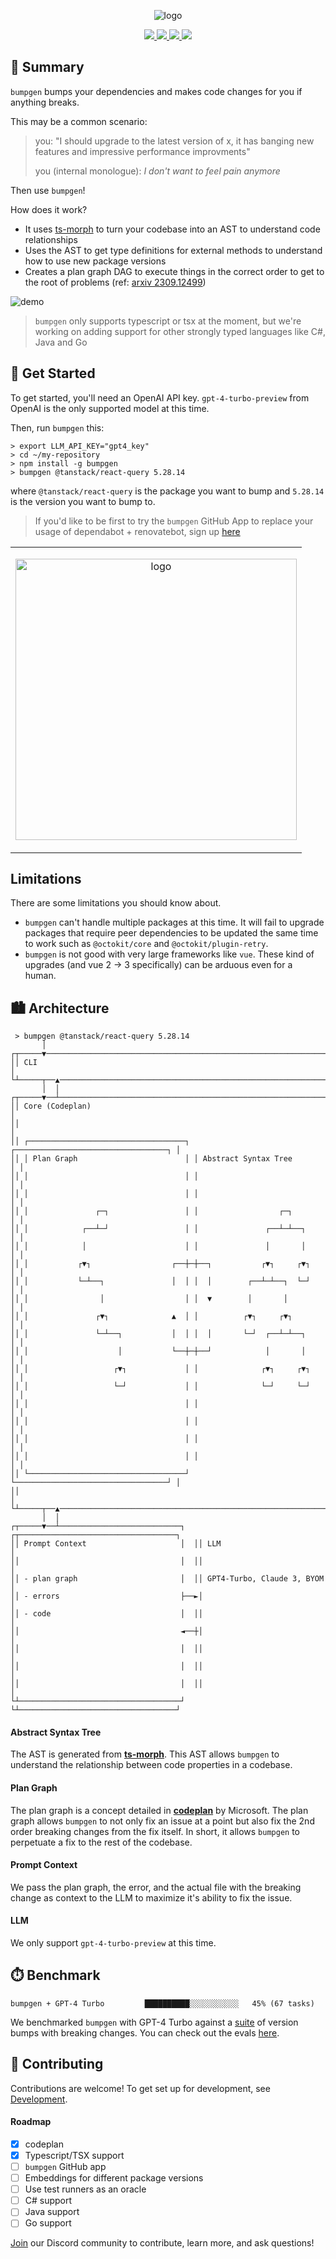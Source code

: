 <p align="center">
    <img src="https://s3.amazonaws.com/static.xeol.io/readme-banner.png" alt="logo"/>
</p>

<p align="center">
    <a href="https://www.xeol.io/">
        <img src="https://img.shields.io/badge/Github App Sign Up-FCAE00?logo=googlechrome&logoColor=black&style=for-the-badge"/>
    </a>
    <a href="https://github.com/xeol-io/bumpgen?tab=MIT-1-ov-file">
        <img src="https://img.shields.io/badge/License-MIT-FCAE00.svg?style=for-the-badge">
    </a>
    <a href="https://github.com/xeol-io/bumpgen/stargazers">
        <img src="https://img.shields.io/github/stars/xeol-io/bumpgen?color=FCAE00&style=for-the-badge">
    </a>
    <a href="https://discord.gg/bsWQjHMKPy">
        <img src="https://img.shields.io/discord/1233126412785815613?logo=discord&label=discord&color=5865F2&style=for-the-badge"/>
    </a>
</p>

## 📝 Summary

`bumpgen` bumps your dependencies and makes code changes for you if anything breaks.

This may be a common scenario:

> you: "I should upgrade to the latest version of x, it has banging new features and impressive performance improvments"
>
> you (internal monologue): _I don't want to feel pain anymore_

Then use `bumpgen`!

How does it work?

- It uses [ts-morph](https://github.com/dsherret/ts-morph) to turn your codebase into an AST to understand code relationships
- Uses the AST to get type definitions for external methods to understand how to use new package versions
- Creates a plan graph DAG to execute things in the correct order to get to the root of problems (ref: [arxiv 2309.12499](https://huggingface.co/papers/2309.12499))

![demo](https://s3.amazonaws.com/static.xeol.io/mkdirp-demo-optimized.gif)

> `bumpgen` only supports typescript or tsx at the moment, but we're working on adding support for other strongly typed languages like C#, Java and Go

## 🚀 Get Started

To get started, you'll need an OpenAI API key. `gpt-4-turbo-preview` from OpenAI is the only supported model at this time.

Then, run `bumpgen` this:

```
> export LLM_API_KEY="gpt4_key"
> cd ~/my-repository
> npm install -g bumpgen
> bumpgen @tanstack/react-query 5.28.14
```

where `@tanstack/react-query` is the package you want to bump and `5.28.14` is the version you want to bump to.

> If you'd like to be first to try the `bumpgen` GitHub App to replace your usage of dependabot + renovatebot, sign up [here](https://www.xeol.io/beta)

<table>
    <td>
        <p align="center">
            <img height="450" src="https://s3.amazonaws.com/static.xeol.io/memes/rm-meme.jpeg" alt="logo"/>
        </p>
    </td>
</table>

## Limitations

There are some limitations you should know about.

- `bumpgen` can't handle multiple packages at this time. It will fail to upgrade packages that require peer dependencies to be updated the same time to work such as `@octokit/core` and `@octokit/plugin-retry`.
- `bumpgen` is not good with very large frameworks like `vue`. These kind of upgrades (and vue 2 -> 3 specifically) can be arduous even for a human.

## 🏙️ Architecture

```
 > bumpgen @tanstack/react-query 5.28.14
       │
┌┬─────▼──────────────────────────────────────────────────────────────────────┐
││ CLI                                                                        │
└┴─────┬──▲───────────────────────────────────────────────────────────────────┘
       │  │
┌┬─────▼──┴───────────────────────────────────────────────────────────────────┐
││ Core (Codeplan)                                                            │
││                                                                            │
││ ┌───────────────────────────────────┐ ┌──────────────────────────────────┐ │
││ │ Plan Graph                        │ │ Abstract Syntax Tree             │ │
││ │                                   │ │                                  │ │
││ │                                   │ │                                  │ │
││ │               ┌─┐                 │ │                  ┌─┐             │ │
││ │            ┌──┴─┘                 │ │               ┌──┴─┴──┐          │ │
││ │            │                      │ │               │       │          │ │
││ │           ┌▼┐                  ┌──┼─┼──┐           ┌▼┐     ┌▼┐         │ │
││ │           └─┴──┐               │  │ │  │        ┌──┴─┴──┐  └─┘         │ │
││ │                │                  │ │  ▼        │       │              │ │
││ │               ┌▼┐              ▲  │ │          ┌▼┐     ┌▼┐             │ │
││ │               └─┴──┐           │  │ │  │       └─┘  ┌──┴─┴──┐          │ │
││ │                    │           └──┼─┼──┘            │       │          │ │
││ │                   ┌▼┐             │ │              ┌▼┐     ┌▼┐         │ │
││ │                   └─┘             │ │              └─┘     └─┘         │ │
││ │                                   │ │                                  │ │
││ │                                   │ │                                  │ │
││ │                                   │ │                                  │ │
││ │                                   │ │                                  │ │
││ └───────────────────────────────────┘ └──────────────────────────────────┘ │
││                                                                            │
└┴─────┬──▲───────────────────────────────────────────────────────────────────┘
       │  │
┌┬─────▼──┴───────────────────────────┐  ┌┬───────────────────────────────────┐
││ Prompt Context                     │  ││ LLM                               │
││                                    │  ││                                   │
││ - plan graph                       │  ││ GPT4-Turbo, Claude 3, BYOM        │
││ - errors                           ├──►│                                   │
││ - code                             │  ││                                   │
││                                    ◄──┼│                                   │
││                                    │  ││                                   │
││                                    │  ││                                   │
││                                    │  ││                                   │
└┴────────────────────────────────────┘  └┴───────────────────────────────────┘
```

#### Abstract Syntax Tree

The AST is generated from **[ts-morph](https://github.com/dsherret/ts-morph)**. This AST allows `bumpgen` to understand the relationship between code properties in a codebase.

#### Plan Graph

The plan graph is a concept detailed in **[codeplan](https://huggingface.co/papers/2309.12499)** by Microsoft. The plan graph allows `bumpgen` to not only fix an issue at a point but also fix the 2nd order breaking changes from the fix itself. In short, it allows `bumpgen` to perpetuate a fix to the rest of the codebase.

#### Prompt Context

We pass the plan graph, the error, and the actual file with the breaking change as context to the LLM to maximize it's ability to fix the issue.

#### LLM

We only support `gpt-4-turbo-preview` at this time.

## ⏱️ Benchmark

```
bumpgen + GPT-4 Turbo         ██████████░░░░░░░░░░░   45% (67 tasks)
```

We benchmarked `bumpgen` with GPT-4 Turbo against a [suite](https://github.com/xeol-io/swe-bump-bench) of version bumps with breaking changes. You can check out the evals [here](https://github.com/xeol-io/swe-bump-bench/tree/main/evals/bumpgen/v_8df9f7de936707815eb12e226517a1b0023383eb).

## 🎁 Contributing

Contributions are welcome! To get set up for development, see [Development](./.github/development.md).

#### Roadmap

- [x] codeplan
- [x] Typescript/TSX support
- [ ] `bumpgen` GitHub app
- [ ] Embeddings for different package versions
- [ ] Use test runners as an oracle
- [ ] C# support
- [ ] Java support
- [ ] Go support

[Join](https://img.shields.io/discord/1233126412785815613) our Discord community to contribute, learn more, and ask questions!
